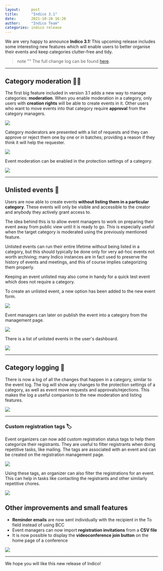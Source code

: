 ```yaml
---
layout:     post
title:      "Indico 3.1"
date:       2021-10-28 16:20
author:     "Indico Team"
categories: indico release
---
```


We are very happy to announce **Indico 3.1**! This upcoming release includes some interesting new features which will enable users to better organise their events and keep categories clutter-free and tidy.

> note ""
> The full change log can be found [here](https://docs.getindico.io/en/latest/changelog/#version-3-1).

---

## Category moderation 👩‍⚖️

The first big feature included in version 3.1 adds a new way to manage categories: **moderation**. When you enable moderation in a category, only users with **creation rights** will be able to create events in it. Other users who want to move events into that category require **approval** from the category managers.

![](/assets/2021-10-28-indico-3-1-news/upload_fc5b04629c1646b92f93c20c83eec9b5.png)

Category moderators are presented with a list of requests and they can approve or reject them one by one or in batches; providing a reason if they think it will help the requester.

![](/assets/2021-10-28-indico-3-1-news/upload_8932d5f4a07cb551ee5497d7e7283699.png)

Event moderation can be enabled in the protection settings of a category.

![](/assets/2021-10-28-indico-3-1-news/upload_1d7f908a0e2f235e924e979f438fbef1.png)

---

## Unlisted events 🙈

Users are now able to create events **without listing them in a particular category**. These events will only be visible and accessible to the creator and anybody they actively grant access to.

The idea behind this is to allow event managers to work on preparing their event away from public view until it is ready to go. This is especially useful when the target category is moderated using the previously mentioned feature.

Unlisted events can run their entire lifetime without being listed in a category, but this should typically be done only for very ad-hoc events not worth archiving; many Indico instances are in fact used to preserve the history of events and meetings, and this of course implies categorizing them properly.

Keeping an event unlisted may also come in handy for a quick test event which does not require a category.

To create an unlisted event, a new option has been added to the new event form.

![](/assets/2021-10-28-indico-3-1-news/upload_6cb537b40b7330dc07f6a14fa76b492c.png)

Event managers can later on publish the event into a category from the management page.

![](/assets/2021-10-28-indico-3-1-news/upload_adf001382adf5144b9b80ffeb2910a46.png)

There is a list of unlisted events in the user's dashboard.

![](/assets/2021-10-28-indico-3-1-news/upload_69e039591b2c2fb7a5dcba106000cbd5.png)

---

## Category logging 📖

There is now a log of all the changes that happen in a category, similar to the event log. The log will show any changes to the protection settings of a category, as well as event move requests and approvals/rejections. This makes the log a useful companion to the new moderation and listing features.

![](/assets/2021-10-28-indico-3-1-news/upload_5126fed8938eb6be4a6bb40e7d23df40.png)

---

### Custom registration tags 🏷️

Event organizers can now add custom registration status tags to help them categorize their registrants. They are useful to filter registrants when doing repetitive tasks, like mailing. The tags are associated with an event and can be created on the registration management page.

![](/assets/2021-10-28-indico-3-1-news/upload_e6ef9293730fdc99aeaa5abd1cb4c1d6.png)

Using these tags, an organizer can also filter the registrations for an event. This can help in tasks like contacting the registrants and other similarly repetitive chores.

![](/assets/2021-10-28-indico-3-1-news/upload_eb9814963fba9cd7f2b3bb89fb101812.png)

## Other improvements and small features

 * **Reminder emails** are now sent individually with the recipient in the To field instead of using BCC
 * Event managers can now import **registration invitations** from a **CSV file**
 * It is now possible to display the **videoconference join button** on the home page of a conference

![](/assets/2021-10-28-indico-3-1-news/upload_070a707f35e2cac5edb7f8acfff1f970.png)

---

We hope you will like this new release of Indico!
